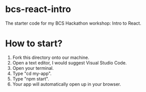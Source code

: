 # bcs-react-intro
The starter code for my BCS Hackathon workshop: Intro to React.

# How to start?
1) Fork this directory onto our machine.
2) Open a text editor, I would suggest Visual Studio Code.
3) Open your terminal.
4) Type "cd my-app".
5) Type "npm start".
6) Your app will automatically open up in your browser.